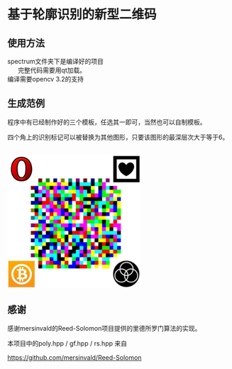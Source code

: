 基于轮廓识别的新型二维码   
============================== 
   
使用方法
----------------------------
spectrum文件夹下是编译好的项目   
       
完整代码需要用qt加载。     
编译需要opencv 3.2的支持         

生成范例
-----------------------------------
程序中有已经制作好的三个模板，任选其一即可，当然也可以自制模板。                          

四个角上的识别标记可以被替换为其他图形，只要该图形的最深层次大于等于6。      

<img src="https://github.com/Borelset/spectrum/blob/master/code.jpg" width = "300" height = "300" />     
    

感谢  
-------------------------
感谢mersinvald的Reed-Solomon项目提供的里德所罗门算法的实现。        

本项目中的poly.hpp / gf.hpp / rs.hpp 来自            

https://github.com/mersinvald/Reed-Solomon
